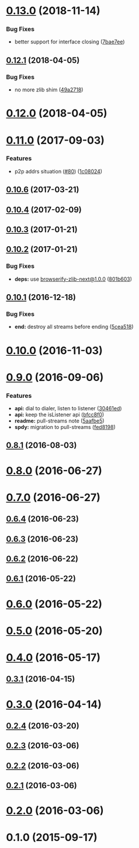 <a name="0.13.0"></a>
# [0.13.0](https://github.com/libp2p/js-libp2p-spdy/compare/v0.12.1...v0.13.0) (2018-11-14)


### Bug Fixes

* better support for interface closing ([7bae7ee](https://github.com/libp2p/js-libp2p-spdy/commit/7bae7ee))



<a name="0.12.1"></a>
## [0.12.1](https://github.com/libp2p/js-libp2p-spdy/compare/v0.12.0...v0.12.1) (2018-04-05)


### Bug Fixes

* no more zlib shim ([49a2718](https://github.com/libp2p/js-libp2p-spdy/commit/49a2718))



<a name="0.12.0"></a>
# [0.12.0](https://github.com/libp2p/js-libp2p-spdy/compare/v0.11.0...v0.12.0) (2018-04-05)



<a name="0.11.0"></a>
# [0.11.0](https://github.com/libp2p/js-libp2p-spdy/compare/v0.10.6...v0.11.0) (2017-09-03)


### Features

* p2p addrs situation ([#80](https://github.com/libp2p/js-libp2p-spdy/issues/80)) ([1c08024](https://github.com/libp2p/js-libp2p-spdy/commit/1c08024))



<a name="0.10.6"></a>
## [0.10.6](https://github.com/libp2p/js-libp2p-spdy/compare/v0.10.4...v0.10.6) (2017-03-21)



<a name="0.10.4"></a>
## [0.10.4](https://github.com/libp2p/js-libp2p-spdy/compare/v0.10.3...v0.10.4) (2017-02-09)



<a name="0.10.3"></a>
## [0.10.3](https://github.com/libp2p/js-libp2p-spdy/compare/v0.10.2...v0.10.3) (2017-01-21)



<a name="0.10.2"></a>
## [0.10.2](https://github.com/libp2p/js-libp2p-spdy/compare/v0.10.1...v0.10.2) (2017-01-21)


### Bug Fixes

* **deps:** use browserify-zlib-next@1.0.0 ([801b603](https://github.com/libp2p/js-libp2p-spdy/commit/801b603))



<a name="0.10.1"></a>
## [0.10.1](https://github.com/libp2p/js-libp2p-spdy/compare/v0.10.0...v0.10.1) (2016-12-18)


### Bug Fixes

* **end:** destroy all streams before ending ([5cea518](https://github.com/libp2p/js-libp2p-spdy/commit/5cea518))



<a name="0.10.0"></a>
# [0.10.0](https://github.com/libp2p/js-libp2p-spdy/compare/v0.9.0...v0.10.0) (2016-11-03)



<a name="0.9.0"></a>
# [0.9.0](https://github.com/libp2p/js-libp2p-spdy/compare/v0.8.1...v0.9.0) (2016-09-06)


### Features

* **api:** dial to dialer, listen to listener ([30461ed](https://github.com/libp2p/js-libp2p-spdy/commit/30461ed))
* **api:** keep the isListener api ([bfcc8f0](https://github.com/libp2p/js-libp2p-spdy/commit/bfcc8f0))
* **readme:** pull-streams note ([5aafbe5](https://github.com/libp2p/js-libp2p-spdy/commit/5aafbe5))
* **spdy:** migration to pull-streams ([fed8198](https://github.com/libp2p/js-libp2p-spdy/commit/fed8198))



<a name="0.8.1"></a>
## [0.8.1](https://github.com/libp2p/js-libp2p-spdy/compare/v0.8.0...v0.8.1) (2016-08-03)



<a name="0.8.0"></a>
# [0.8.0](https://github.com/libp2p/js-libp2p-spdy/compare/v0.7.0...v0.8.0) (2016-06-27)



<a name="0.7.0"></a>
# [0.7.0](https://github.com/libp2p/js-libp2p-spdy/compare/v0.6.4...v0.7.0) (2016-06-27)



<a name="0.6.4"></a>
## [0.6.4](https://github.com/libp2p/js-libp2p-spdy/compare/v0.6.3...v0.6.4) (2016-06-23)



<a name="0.6.3"></a>
## [0.6.3](https://github.com/libp2p/js-libp2p-spdy/compare/v0.6.2...v0.6.3) (2016-06-23)



<a name="0.6.2"></a>
## [0.6.2](https://github.com/libp2p/js-libp2p-spdy/compare/v0.6.1...v0.6.2) (2016-06-22)



<a name="0.6.1"></a>
## [0.6.1](https://github.com/libp2p/js-libp2p-spdy/compare/v0.6.0...v0.6.1) (2016-05-22)



<a name="0.6.0"></a>
# [0.6.0](https://github.com/libp2p/js-libp2p-spdy/compare/v0.5.0...v0.6.0) (2016-05-22)



<a name="0.5.0"></a>
# [0.5.0](https://github.com/libp2p/js-libp2p-spdy/compare/v0.4.0...v0.5.0) (2016-05-20)



<a name="0.4.0"></a>
# [0.4.0](https://github.com/libp2p/js-libp2p-spdy/compare/v0.3.1...v0.4.0) (2016-05-17)



<a name="0.3.1"></a>
## [0.3.1](https://github.com/libp2p/js-libp2p-spdy/compare/v0.3.0...v0.3.1) (2016-04-15)



<a name="0.3.0"></a>
# [0.3.0](https://github.com/libp2p/js-libp2p-spdy/compare/v0.2.4...v0.3.0) (2016-04-14)



<a name="0.2.4"></a>
## [0.2.4](https://github.com/libp2p/js-libp2p-spdy/compare/v0.2.3...v0.2.4) (2016-03-20)



<a name="0.2.3"></a>
## [0.2.3](https://github.com/libp2p/js-libp2p-spdy/compare/v0.2.2...v0.2.3) (2016-03-06)



<a name="0.2.2"></a>
## [0.2.2](https://github.com/libp2p/js-libp2p-spdy/compare/v0.2.1...v0.2.2) (2016-03-06)



<a name="0.2.1"></a>
## [0.2.1](https://github.com/libp2p/js-libp2p-spdy/compare/v0.2.0...v0.2.1) (2016-03-06)



<a name="0.2.0"></a>
# [0.2.0](https://github.com/libp2p/js-libp2p-spdy/compare/v0.1.0...v0.2.0) (2016-03-06)



<a name="0.1.0"></a>
# 0.1.0 (2015-09-17)



